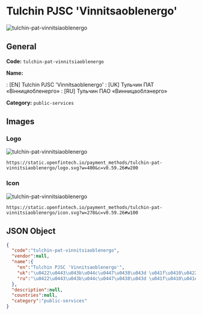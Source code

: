 
# Tulchin PJSC 'Vinnitsaoblenergo' 
![tulchin-pat-vinnitsiaoblenergo](https://static.openfintech.io/payment_methods/tulchin-pat-vinnitsiaoblenergo/logo.svg?w=400&c=v0.59.26#w200)  

## General 
**Code:** `tulchin-pat-vinnitsiaoblenergo` 
 
**Name:** 
 
:	[EN] Tulchin PJSC 'Vinnitsaoblenergo' 
:	[UK] Тульчин ПАТ «Вінницяобленерго» 
:	[RU] Тульчин ПАО «Винницаоблэнерго» 
 
**Category:** `public-services` 
 

## Images 

### Logo 
![tulchin-pat-vinnitsiaoblenergo](https://static.openfintech.io/payment_methods/tulchin-pat-vinnitsiaoblenergo/logo.svg?w=400&c=v0.59.26#w200)  

```
https://static.openfintech.io/payment_methods/tulchin-pat-vinnitsiaoblenergo/logo.svg?w=400&c=v0.59.26#w200
```  

### Icon 
![tulchin-pat-vinnitsiaoblenergo](https://static.openfintech.io/payment_methods/tulchin-pat-vinnitsiaoblenergo/icon.svg?w=278&c=v0.59.26#w100)  

```
https://static.openfintech.io/payment_methods/tulchin-pat-vinnitsiaoblenergo/icon.svg?w=278&c=v0.59.26#w100
```  

## JSON Object 

```json
{
  "code":"tulchin-pat-vinnitsiaoblenergo",
  "vendor":null,
  "name":{
    "en":"Tulchin PJSC 'Vinnitsaoblenergo'",
    "uk":"\u0422\u0443\u043b\u044c\u0447\u0438\u043d \u041f\u0410\u0422 \u00ab\u0412\u0456\u043d\u043d\u0438\u0446\u044f\u043e\u0431\u043b\u0435\u043d\u0435\u0440\u0433\u043e\u00bb",
    "ru":"\u0422\u0443\u043b\u044c\u0447\u0438\u043d \u041f\u0410\u041e \u00ab\u0412\u0438\u043d\u043d\u0438\u0446\u0430\u043e\u0431\u043b\u044d\u043d\u0435\u0440\u0433\u043e\u00bb"
  },
  "description":null,
  "countries":null,
  "category":"public-services"
}
```  
